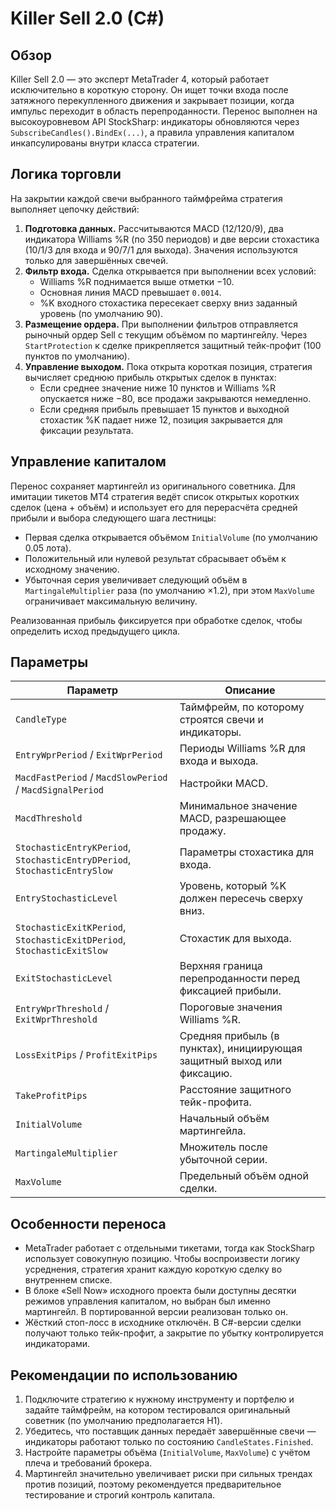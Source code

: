# Killer Sell 2.0 (C#)

## Обзор
Killer Sell 2.0 — это эксперт MetaTrader 4, который работает исключительно
в короткую сторону. Он ищет точки входа после затяжного перекупленного
движения и закрывает позиции, когда импульс переходит в область перепроданности.
Перенос выполнен на высокоуровневом API StockSharp: индикаторы обновляются через
`SubscribeCandles().BindEx(...)`, а правила управления капиталом инкапсулированы
внутри класса стратегии.

## Логика торговли
На закрытии каждой свечи выбранного таймфрейма стратегия выполняет цепочку действий:

1. **Подготовка данных.** Рассчитываются MACD (12/120/9), два индикатора
   Williams %R (по 350 периодов) и две версии стохастика (10/1/3 для входа и 90/7/1
   для выхода). Значения используются только для завершённых свечей.
2. **Фильтр входа.** Сделка открывается при выполнении всех условий:
   - Williams %R поднимается выше отметки −10.
   - Основная линия MACD превышает `0.0014`.
   - %K входного стохастика пересекает сверху вниз заданный уровень (по умолчанию 90).
3. **Размещение ордера.** При выполнении фильтров отправляется рыночный ордер Sell
   с текущим объёмом по мартингейлу. Через `StartProtection` к сделке прикрепляется
   защитный тейк-профит (100 пунктов по умолчанию).
4. **Управление выходом.** Пока открыта короткая позиция, стратегия вычисляет среднюю
   прибыль открытых сделок в пунктах:
   - Если среднее значение ниже 10 пунктов и Williams %R опускается ниже −80,
     все продажи закрываются немедленно.
   - Если средняя прибыль превышает 15 пунктов и выходной стохастик %K падает ниже 12,
     позиция закрывается для фиксации результата.

## Управление капиталом
Перенос сохраняет мартингейл из оригинального советника. Для имитации тикетов MT4
стратегия ведёт список открытых коротких сделок (цена + объём) и использует его для
перерасчёта средней прибыли и выбора следующего шага лестницы:

- Первая сделка открывается объёмом `InitialVolume` (по умолчанию 0.05 лота).
- Положительный или нулевой результат сбрасывает объём к исходному значению.
- Убыточная серия увеличивает следующий объём в `MartingaleMultiplier` раза
  (по умолчанию ×1.2), при этом `MaxVolume` ограничивает максимальную величину.

Реализованная прибыль фиксируется при обработке сделок, чтобы определить исход
предыдущего цикла.

## Параметры
| Параметр | Описание |
|----------|----------|
| `CandleType` | Таймфрейм, по которому строятся свечи и индикаторы. |
| `EntryWprPeriod` / `ExitWprPeriod` | Периоды Williams %R для входа и выхода. |
| `MacdFastPeriod` / `MacdSlowPeriod` / `MacdSignalPeriod` | Настройки MACD. |
| `MacdThreshold` | Минимальное значение MACD, разрешающее продажу. |
| `StochasticEntryKPeriod`, `StochasticEntryDPeriod`, `StochasticEntrySlow` | Параметры стохастика для входа. |
| `EntryStochasticLevel` | Уровень, который %K должен пересечь сверху вниз. |
| `StochasticExitKPeriod`, `StochasticExitDPeriod`, `StochasticExitSlow` | Стохастик для выхода. |
| `ExitStochasticLevel` | Верхняя граница перепроданности перед фиксацией прибыли. |
| `EntryWprThreshold` / `ExitWprThreshold` | Пороговые значения Williams %R. |
| `LossExitPips` / `ProfitExitPips` | Средняя прибыль (в пунктах), инициирующая защитный выход или фиксацию. |
| `TakeProfitPips` | Расстояние защитного тейк-профита. |
| `InitialVolume` | Начальный объём мартингейла. |
| `MartingaleMultiplier` | Множитель после убыточной серии. |
| `MaxVolume` | Предельный объём одной сделки. |

## Особенности переноса
- MetaTrader работает с отдельными тикетами, тогда как StockSharp использует
  совокупную позицию. Чтобы воспроизвести логику усреднения, стратегия хранит
  каждую короткую сделку во внутреннем списке.
- В блоке «Sell Now» исходного проекта были доступны десятки режимов управления
  капиталом, но выбран был именно мартингейл. В портированной версии реализован
  только он.
- Жёсткий стоп-лосс в исходнике отключён. В C#-версии сделки получают только тейк-профит,
  а закрытие по убытку контролируется индикаторами.

## Рекомендации по использованию
1. Подключите стратегию к нужному инструменту и портфелю и задайте таймфрейм,
   на котором тестировался оригинальный советник (по умолчанию предполагается H1).
2. Убедитесь, что поставщик данных передаёт завершённые свечи — индикаторы работают
   только по состоянию `CandleStates.Finished`.
3. Настройте параметры объёма (`InitialVolume`, `MaxVolume`) с учётом плеча и
   требований брокера.
4. Мартингейл значительно увеличивает риски при сильных трендах против позиций,
   поэтому рекомендуется предварительное тестирование и строгий контроль капитала.

